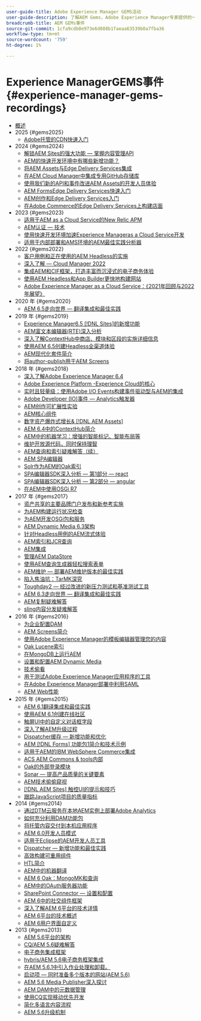 ```yaml
---
user-guide-title: Adobe Experience Manager GEMS活动
user-guide-description: 了解AEM Gems，Adobe Experience Manager专家提供的一系列技术深入探讨。
breadcrumb-title: AEM GEMs事件
source-git-commit: 1cfa9cdb0e973e6d088b1faeaa63539b0a7fba36
workflow-type: tm+mt
source-wordcount: '759'
ht-degree: 1%

---
```



# Experience ManagerGEMS事件 {#experience-manager-gems-recordings}

+ [概述](overview.md)
+ 2025 {#gems2025}
   + [Adobe托管的CDN快速入门](gems2025/getting-started-adobe-managed-cdn.md)
+ 2024 {#gems2024}
   + [解锁AEM Sites的强大功能 — 掌握内容管理API](gems2024/content-management-apis.md)
   + [AEM的快速开发环境中有哪些新增功能？](gems2024/rapid-development-environment-news.md)
   + [将AEM Assets与Edge Delivery Services集成](gems2024/edge-delivery-for-aem-assets.md)
   + [在AEM Cloud Manager中集成专用GitHub存储库](gems2024/private-github-for-aem-cloud-manager.md)
   + [使用我们新的API和事件改进AEM Assets的开发人员体验](gems2024/improving-dev-experience-for-aem-assets-with-new-apis-and-events.md)
   + [AEM FormsEdge Delivery Services快速入门](gems2024/edge-delivery-for-aem-forms.md)
   + [AEM创作和Edge Delivery Services入门](/help/experience-manager-gems/gems2024/aem-authoring-and-edge-delivery.md)
   + [在Adobe Commerce的Edge Delivery Services上构建店面](/help/experience-manager-gems/gems2024/storefronts-on-edge-delivery-with-adobe-commerce.md)
+ 2023 {#gems2023}
   + [适用于AEM as a Cloud Service的New Relic APM](gems2023/newrelic-apm-for-aem-cloud-service.md)
   + [AEM认证 — 技术](gems2023/aem-certification-technical.md)
   + [使用快速开发环境加速Experience Manageras a Cloud Service开发](/help/experience-manager-gems/gems2023/rapid-development-environments.md)
   + [适用于内部部署和AMS环境的AEM最佳实践分析器](gems2023/aem-best-practices-analyzer.md)
+ 2022 {#gems2022}
   + [客户用例和正在使用的AEM Headless的实施](gems2022/customer-use-case-and-implementation-of-aem-headless-in-use.md)
   + [深入了解 — Cloud Manager 2022](gems2022/looking-under-the-hood-cloud-manager-2022.md)
   + [集成AEM和CIF框架，打造丰富而沉浸式的电子商务体验](gems2022/aem-and-cif-framework-integration.md)
   + [使用AEM Headless和App Builder更快地构建网站](gems2022/build-sites-faster-with-headless-and-appbuilder.md)
   + [Adobe Experience Manager as a Cloud Service：《2021年回顾与2022年展望》](gems2022/aemcloudservice-2021-review-and-outlook.md)
+ 2020 年 {#gems2020}
   + [AEM 6.5走向世界 — 翻译集成和最佳实践](gems2020/aem65-readyfortheworld-translationintegration-bestpractices.md)
+ 2019 年 {#gems2019}
   + [Experience Manager6.5 [!DNL Sites]的新增功能](gems2019/adobe-experience-manager-6-5-sites-whats-new.md)
   + [AEM富文本编辑器(RTE)深入分析](gems2019/aem-rich-text-editor-rte-deep-dive1.md)
   + [深入了解ContextHub中商店、模块和区段的实施详细信息](gems2019/contexthub-deep-dive.md)
   + [使用AEM 6.5创建Headless全渠道体验](gems2019/creating-headless-omnichannel-experiences-with-aem-65.md)
   + [AEM现代化套件简介](gems2019/introducing-the-aem-modernization-suite.md)
   + [将author-publish用于AEM Screens](gems2019/leveraging-author-publish-for-aem-screens.md)
+ 2018 年 {#gems2018}
   + [深入了解Adobe Experience Manager 6.4](gems2018/aem-6-4-technical-sneak-peek.md)
   + [Adobe Experience Platform -Experience Cloud的核心](gems2018/aem-acp.md)
   + [实时且轻量级：使用Adobe I/O Events构建事件驱动型与AEM的集成](gems2018/aem-adobe-io.md)
   + [Adobe Developer (IO)事件 — Analytics触发器](gems2018/aem-analytics-triggers.md)
   + [AEM创作可扩展性实验](gems2018/aem-author-scalability1.md)
   + [AEM核心组件](gems2018/aem-core-components.md)
   + [数字资产爆炸式增长&amp; [!DNL AEM Assets]](gems2018/aem-digital-asset-explosion.md)
   + [AEM 6.4中的ContextHub简介](gems2018/aem-intro-to-contexthub.md)
   + [AEM中的机器学习：增强的智能标记、智能布局等](gems2018/aem-machine-learning.md)
   + [维护开放源代码，同时保持理智](gems2018/aem-maintaining-open-source.md)
   + [AEM查询和索引疑难解答（续）](gems2018/aem-query-and-index-troubleshooting2.md)
   + [AEM SPA编辑器](gems2018/aem-spa-editor.md)
   + [Solr作为AEM的Oak索引](gems2018/solr-as-an-oak-index-for-aem.md)
   + [SPA编辑器SDK深入分析 — 第1部分 — react](gems2018/spa-editor-sdk-deep-dive-react.md)
   + [SPA编辑器SDK深入分析 — 第2部分 — angular](gems2018/spa-editor-sdk-deep-dive-angular.md)
   + [在AEM中使用OSGi R7](gems2018/using-osgi-r7-in-aem.md)
+ 2017 年 {#gems2017}
   + [资产共享的主要品牌门户发布和新参考实施](gems2017/aem-brand-portal.md)
   + [为AEM构建运行状况检查](gems2017/aem-building-health-checks-for-aem.md)
   + [为AEM开发OSGi包和服务](gems2017/aem-developing-osgi-bundles-services-for-aem.md)
   + [AEM Dynamic Media 6.3架构](gems2017/aem-dynamic-media-architecture.md)
   + [针对Headless用例的AEM流式体验](gems2017/aem-headless-usecases.md)
   + [AEM索引和JCR查询](gems2017/aem-indexing-jcr-query.md)
   + [AEM集成](gems2017/aem-integrations.md)
   + [管理AEM DataStore](gems2017/aem-managing-aem-datastore.md)
   + [使用AEM查询生成器轻松搜索表单](gems2017/aem-search-forms-using-querybuilder.md)
   + [AEM维护 — 部署AEM维护版本的最佳实践](gems2017/aem-sustenance-best-practices-deploying-maintenance-releases.md)
   + [陷入焦油坑：TarMK深究](gems2017/aem-tarmk-deepdive.md)
   + [Toughday2 — 经过改进的新压力测试和基准测试工具](gems2017/aem-toughday2-stress-testing-benchmarking-tool.md)
   + [AEM 6.3走向世界 — 翻译集成和最佳实践](gems2017/aem-translation-best-practices.md)
   + [AEM复制疑难解答](gems2017/aem-troubleshooting-aem-replication.md)
   + [sling内容分发疑难解答](gems2017/aem-troubleshooting-sling.md)
+ 2016 年 {#gems2016}
   + [为企业配置DAM](gems2016/aem-configuring-dam-for-enterprise.md)
   + [AEM Screens简介](gems2016/aem-introduction-to-aem-screens.md)
   + [使用Adobe Experience Manager的模板编辑器管理您的内容](gems2016/aem-managing-content-with-template-editor.md)
   + [Oak Lucene索引](gems2016/aem-oak-lucene-indexes.md)
   + [在MongoDB上运行AEM](gems2016/aem-running-aem-on-mongodb.md)
   + [设置和配置AEM Dynamic Media](gems2016/aem-setup-and-configure-aem-dynamic-media.md)
   + [技术偷看](gems2016/aem-technical-sneak-peek.md)
   + [用于测试Adobe Experience Manager应用程序的工具](gems2016/aem-testing-tools-for-aem-apps.md)
   + [在Adobe Experience Manager部署中利用SAML](gems2016/aem-utilizing-saml-in-aem-deployments.md)
   + [AEM Web性能](gems2016/aem-web-performance.md)
+ 2015 年 {#gems2015}
   + [AEM 6.1翻译集成和最佳实践](gems2015/aem-6-1-translation-integration-and-best-practices.md)
   + [使用AEM 6.1创建在线社区](gems2015/aem-creating-online-communities-with-aem-6-1.md)
   + [触屏UI中的自定义对话框字段](gems2015/aem-customizing-dialog-fields-in-touch-ui.md)
   + [深入了解AEM升级过程](gems2015/aem-deep-dive-into-aem-upgrade-process.md)
   + [Dispatcher缓存 — 新增功能和优化](gems2015/aem-dispatcher-caching-new-features-and-optimizations.md)
   + [AEM [!DNL Forms] 功能包1简介和技术示例](gems2015/aem-forms-feature-pack-1-introduction-and-technical-samples.md)
   + [适用于AEM的IBM WebSphere Commerce集成](gems2015/aem-ibm-websphere-commerce-integration-for-aem.md)
   + [ACS AEM Commons &amp; tools内部](gems2015/aem-inside-acs-aem-commons-and-tools.md)
   + [Oak的外部登录模块](gems2015/aem-oak-external-login-module-authenticating-with-ldap-and-beyond.md)
   + [Sonar — 提高产品质量的关键要素](gems2015/aem-sonar-a-key-element-to-improve-product-quality.md)
   + [AEM技术偷偷窥视](gems2015/aem-tech-sneak-peek.md)
   + [ [!DNL AEM Sites] 触控UI的提示和技巧](gems2015/aem-tips-and-tricks-for-aem-sites-touch-ui.md)
   + [跟踪JavaScript项目的质量指标](gems2015/aem-track-quality-metrics-of-your-javascript-project.md)
+ 2014 {#gems2014}
   + [通过DTM云服务在本地AEM实例上部署Adobe Analytics](gems2014/aem-adobe-analytics-dynamic-tag-management.md)
   + [如何充分利用DAM功能包](gems2014/aem-dam-feature-pack.md)
   + [将托管内容交付到本机应用程序](gems2014/aem-delivering-managed-content-to-your-native-apps.md)
   + [AEM 6.0开发人员模式](gems2014/aem-developer-mode.md)
   + [适用于Eclipse的AEM开发人员工具](gems2014/aem-developer-tools-for-eclipse.md)
   + [Dispatcher — 新增功能和最佳实践](gems2014/aem-dispatcher.md)
   + [高效构建可重用组件](gems2014/aem-efficiently-build-reusable-components.md)
   + [HTL简介](gems2014/aem-introduction-to-htl.md)
   + [AEM中的机器翻译](gems2014/aem-machine-translation-in-aem.md)
   + [AEM 6 Oak：MongoMK和查询](gems2014/aem-oak-mongomk-and-queries.md)
   + [AEM中的OAuth服务器功能](gems2014/aem-oauth-server-functionality-in-aem.md)
   + [SharePoint Connector — 设置和配置](gems2014/aem-sharepoint-connector-setup-and-configuration.md)
   + [AEM 6中的社交组件框架](gems2014/aem-social-component-framework-in-aem-6.md)
   + [深入了解AEM 6平台的技术详情](gems2014/aem-technical-deep-dive-into-the-aem-6-platform.md)
   + [AEM 6平台的技术概述](gems2014/aem-technical-overview-of-the-aem-6-platform.md)
   + [AEM 6用户界面自定义](gems2014/aem-user-interface-customization-for-aem6.md)
+ 2013 {#gems2013}
   + [AEM 5.6平台的架构](gems2013/aem-architecture-of-the-aem-5-6-platform.md)
   + [CQ/AEM 5.6疑难解答](gems2013/aem-cq-aem-5-6-troubleshooting.md)
   + [电子商务集成框架](gems2013/aem-ecommerce-integration-framework.md)
   + [hybris/AEM 5.6电子商务框架集成](gems2013/aem-hybris-ecommerce-framework-integration.md)
   + [在AEM 5.6.1中引入作业处理和卸载。](gems2013/aem-job-handling-and-offloading.md)
   + [启动项 — 同时准备多个版本的网站(AEM 5.6)](gems2013/aem-launches.md)
   + [AEM 5.6 Media Publisher深入探讨](gems2013/aem-media-publisher-deep-dive.md)
   + [AEM DAM中的元数据管理](gems2013/aem-metadata-management-in-aem-dam.md)
   + [使用CQ实现移动优先开发](gems2013/aem-mobile-first-development-with-cq-made-easy.md)
   + [简化多语言内容流程](gems2013/aem-streamlining-multilingual-content-process.md)
   + [AEM 5.6升级机制](gems2013/aem-upgrade-mechanisms.md)

<!--
+ [Archive] {#archive}
    + [AEM 6 Oak: MongoMK and Queries](archive/aem-oak-mongomk-and-queries.md)
    + [Search forms made easy with the AEM querybuilder](archive/aem-search-forms-using-querybuilder.md)
    + [Deep Dive on implementation details of stores, modules and segments in ContextHub](archive/contexthub-deep-dive.md)
    + [AEM Web Performance](archive/aem-web-performance.md)
    + [AEM Query and Index Troubleshooting](archive/aem-query-and-index-troubleshooting.md)
    + [User Interface Customization for AEM 6](archive/aem-user-interface-customization-for-aem6.md)
    + [Technical Sneak Peek](archive/aem-technical-sneak-peek.md)
    + [Customizing Dialog Fields in Touch UI](archive/aem-customizing-dialog-fields-in-touch-ui.md)
    + [Building Health Checks for AEM](archive/aem-building-health-checks-for-aem.md)
    + [Running AEM on MongoDB](archive/aem-running-aem-on-mongodb.md)
    + [AEM 5.6 Media Publisher Deep Dive ](archive/aem-media-publisher-deep-dive.md)
    + [AEM Fluid Experiences for headless usecases](archive/aem-headless-usecases.md)
    + [The Digital Asset Explosion & AEM Assets](archive/aem-digital-asset-explosion.md)
    + [Introduction of Job Handling and Offloading in AEM 5.6.1. ](archive/aem-job-handling-and-offloading.md)
    + [Technical Overview of the AEM 6 Platform](archive/aem-technical-overview-of-the-aem-6-platform.md)
    + [Launches: concurrent preparation of multiple versions of a website (AEM 5.6) ](archive/aem-launches.md)
    + [Efficiently Build Reusable Components](archive/aem-efficiently-build-reusable-components.md)
    + [AEM Integrations - a solid foundation goes a long way](archive/aem-integrations.md)
    + [Dispatcher - New features and best practices](archive/aem-dispatcher.md)
    + [Adobe Experience Manager 6.5 Sites - What's New](archive/adobe-experience-manager-6-5-sites-whats-new.md)
    + [Oak's External Login Module - Authenticating with LDAP and Beyond](archive/aem-oak-external-login-module-authenticating-with-ldap-and-beyond.md)
    + [Troubleshooting AEM Replication](archive/aem-troubleshooting-aem-replication.md)
    + [Metadata Management in AEM DAM](archive/aem-metadata-management-in-aem-dam.md)
    + [AEM 6.5 Ready for the World - Translation Integration & Best Practices](archive/aem65-readyfortheworld-translationintegration-bestpractices.md)
    + [hybris/AEM 5.6 eCommerce framework integration](archive/aem-hybris-ecommerce-framework-integration.md)
    + [How to deploy Adobe Analytics on a local AEM instance by using the Dynamic Tag Management cloud service](archive/aem-adobe-analytics-dynamic-tag-management.md)
    + [eCommerce Integration Framework ](archive/aem-ecommerce-integration-framework.md)
    + [Real-time and lightweight: build event-driven integrations with AEM using Adobe I/O Events](archive/aem-adobe-io.md)
    + [AEM Tech Sneak Peek](archive/aem-tech-sneak-peek.md)
    + [AEM Rich Text Editor (RTE) Deep Dive](archive/aem-rich-text-editor-rte-deep-dive1.md)
    + [Deep dive into AEM upgrade process](archive/aem-deep-dive-into-aem-upgrade-process.md)
    + [AEM SPA Editor](archive/aem-spa-editor.md)
    + [MSM and Translation: Best Practices ](archive/aem-msm-and-translation-best-practices.md)
    + [AEM Indexing and JCR Query](archive/aem-indexing-jcr-query.md)
    + [IBM WebSphere Commerce Integration for AEM](archive/aem-ibm-websphere-commerce-integration-for-aem.md)
    + [Setup and Configure AEM Dynamic Media](archive/aem-setup-and-configure-aem-dynamic-media.md)
    + [Leveraging author-publish for AEM Screens](archive/leveraging-author-publish-for-aem-screens.md)
    + [Experiments in AEM Author Scalability](archive/aem-author-scalability1.md)
    + [Introduction to AEM Screens](archive/aem-introduction-to-aem-screens.md)
    + [Creating Headless Omnichannel Experiences with AEM 6.5](archive/creating-headless-omnichannel-experiences-with-aem-65.md)
    + [Developing OSGi Bundles and Services for AEM](archive/aem-developing-osgi-bundles-services-for-aem.md)
    + [Technical Deep Dive into the AEM 6 Platform](archive/aem-technical-deep-dive-into-the-aem-6-platform.md)
    + [Adobe Experience Platform - The Heart of Experience Cloud](archive/aem-acp.md)
    + [Social Component Framework in AEM 6](archive/aem-social-component-framework-in-aem-6.md)
    + [Mobile-First Development with CQ Made Easy](archive/aem-mobile-first-development-with-cq-made-easy.md)
    + [AEM Core Components](archive/aem-core-components.md)
    + [AEM SPA Editor](archive/jcr-aem-spa-editor.md)
    + [Major Brand Portal Release and new reference implementation for Asset Share](archive/aem-brand-portal.md)
    + [Utilizing SAML in Adobe Experience Manager deployments](archive/aem-utilizing-saml-in-aem-deployments.md)
    + [AEM 6.0 Developer Mode](archive/aem-developer-mode.md)
    + [AEM [!DNL Forms] Feature Pack 1 introduction and technical samples](archive/aem-forms-feature-pack-1-introduction-and-technical-samples.md)
    + [CQ/AEM 5.6 Troubleshooting](archive/aem-cq-aem-5-6-troubleshooting.md)
    + [AEM Dynamic Media 6.3 Architecture](archive/aem-dynamic-media-architecture.md)
    + [Inside ACS AEM Commons & Tools](archive/aem-inside-acs-aem-commons-and-tools.md)
    + [Creating online Communities with AEM 6.1](archive/aem-creating-online-communities-with-aem-6-1.md)
    + [OAuth Server functionality in AEM - Embrace Federation and unleash your REST APIs!](archive/aem-oauth-server-functionality-in-aem.md)
    + [Into the tar pit: a TarMK deep dive](archive/aem-tarmk-deepdive.md)
    + [Oak Lucene Indexes](archive/aem-oak-lucene-indexes.md)
    + [AEM Developer Tools for Eclipse](archive/aem-developer-tools-for-eclipse.md)
    + [Solr as an Oak index for AEM](archive/solr-as-an-oak-index-for-aem1.md)
    + [Toughday2 - A new and improved stress testing and benchmarking tool](archive/aem-toughday2-stress-testing-benchmarking-tool.md)
    + [Introduction to ContextHub in AEM 6.4](archive/aem-intro-to-contexthub.md)
    + [Configuring the DAM for Enterprise](archive/aem-configuring-dam-for-enterprise.md)
    + [Managing AEM DataStore](archive/aem-managing-aem-datastore.md)
    + [AEM Sustenance - Best Practices for deploying AEM Maintenance Releases](archive/aem-sustenance-best-practices-deploying-maintenance-releases.md)
    + [Maintaining Open Source While Maintaining Your Sanity](archive/aem-maintaining-open-source.md)
    + [SPA Editor SDK Deep Dive - Part 1 - React ](archive/spa-editor-sdk-deep-dive-react.md)
    + [Tools to use for testing Adobe Experience Manager applications](archive/aem-testing-tools-for-aem-apps.md)
    + [Machine Learning in AEM: Enhanced Smart Tags, Smart Layout and more](archive/aem-machine-learning.md)
    + [Tips and tricks for AEM Sites Touch UI](archive/aem-tips-and-tricks-for-aem-sites-touch-ui.md)
    + [Dispatcher Caching - New Features and Optimizations](archive/aem-dispatcher-caching-new-features-and-optimizations.md)
    + [How to get the most out of your DAM Feature Pack](archive/aem-dam-feature-pack.md)
    + [Troubleshooting Sling Content Distribution](archive/aem-troubleshooting-sling.md)
    + [Introduction to HTL](archive/aem-introduction-to-htl.md)
    + [Delivering Managed Content to your Native Apps](archive/aem-delivering-managed-content-to-your-native-apps.md)
    + [SharePoint Connector - Setup and Configuration](archive/aem-sharepoint-connector-setup-and-configuration.md)
    + [AEM 6.1 Translation Integration & Best Practices](archive/aem-6-1-translation-integration-and-best-practices.md)
    + [Managing your content with the template editor of Adobe Experience Manager](archive/aem-managing-content-with-template-editor.md)
    + [SPA Editor SDK Deep Dive - Part 2 - Angular](archive/spa-editor-sdk-deep-dive-angular.md)
    + [Sonar - A key element to improve product quality](archive/aem-sonar-a-key-element-to-improve-product-quality.md)
    + [AEM 6.3 Ready for the World - Translation Integration & Best Practices](archive/aem-translation-best-practices.md)
    + [AEM 5.6 upgrade mechanisms ](archive/aem-upgrade-mechanisms.md)
    + [Track quality metrics of your Javascript project](archive/aem-track-quality-metrics-of-your-javascript-project.md)
    + [Streamlining multilingual content process](archive/aem-streamlining-multilingual-content-process.md)
    + [Deep Dive into Adobe Experience Manager 6.4](archive/aem-6-4-technical-sneak-peek.md)
    + [Machine Translation in AEM](archive/aem-machine-translation-in-aem.md)
    + [Using OSGi R7 in AEM](archive/using-osgi-r7-in-aem.md)
    + [Architecture of the AEM 5.6 Platform](archive/aem-architecture-of-the-aem-5-6-platform.md)
    + [Adobe I/O Events - Analytics Triggers](archive/aem-analytics-triggers.md)
    + [Introducing the AEM Modernization Suite](archive/introducing-the-aem-modernization-suite.md)
    + [AEM Query and Index Troubleshooting](archive/aem-query-and-index-troubleshooting2.md)
-->
